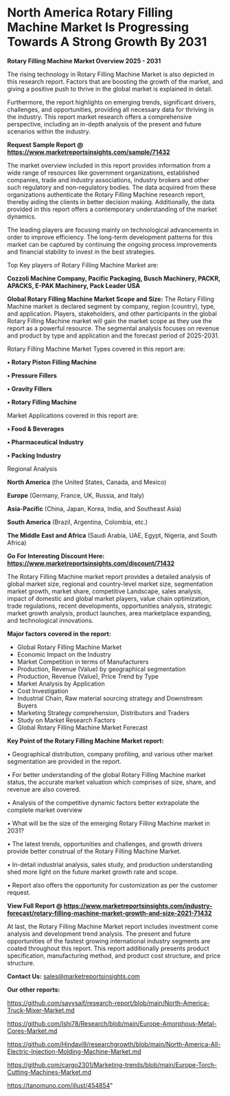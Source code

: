 # North America Rotary Filling Machine Market Is Progressing Towards A Strong Growth By 2031

<Strong> Rotary Filling Machine Market Overview 2025 - 2031</strong>

The rising technology in Rotary Filling Machine Market is also depicted in this research report. Factors that are boosting the growth of the market, and giving a positive push to thrive in the global market is explained in detail.

Furthermore, the report highlights on emerging trends, significant drivers, challenges, and opportunities, providing all necessary data for thriving in the industry. This report market research offers a comprehensive perspective, including an in-depth analysis of the present and future scenarios within the industry.

<strong>Request Sample Report @ <a href=https://www.marketreportsinsights.com/sample/71432>https://www.marketreportsinsights.com/sample/71432</a></strong>

The market overview included in this report provides information from a wide range of resources like government organizations, established companies, trade and industry associations, industry brokers and other such regulatory and non-regulatory bodies. The data acquired from these organizations authenticate the Rotary Filling Machine research report, thereby aiding the clients in better decision making. Additionally, the data provided in this report offers a contemporary understanding of the market dynamics.

The leading players are focusing mainly on technological advancements in order to improve efficiency. The long-term development patterns for this market can be captured by continuing the ongoing process improvements and financial stability to invest in the best strategies.

Top Key players of Rotary Filling Machine Market are:

<strong>Cozzoli Machine Company, Pacific Packaging, Busch Machinery, PACKR, APACKS, E-PAK Machinery, Pack Leader USA</strong>

<strong><b>Global Rotary Filling Machine Market Scope and Size:</b></strong>
The Rotary Filling Machine market is declared segment by company, region (country), type, and application. Players, stakeholders, and other participants in the global Rotary Filling Machine market will gain the market scope as they use the report as a powerful resource. The segmental analysis focuses on revenue and product by type and application and the forecast period of 2025-2031.

Rotary Filling Machine Market Types covered in this report are:

<strong>• Rotary Piston Filling Machine

• Pressure Fillers

• Gravity Fillers

• Rotary Filling Machine</strong>

Market Applications covered in this report are:

<strong>• Food & Beverages

• Pharmaceutical Industry

• Packing Industry</strong> 

Regional Analysis

<strong>North America</strong> (the United States, Canada, and Mexico)

<strong>Europe</strong> (Germany, France, UK, Russia, and Italy)

<strong>Asia-Pacific</strong> (China, Japan, Korea, India, and Southeast Asia)

<strong>South America</strong> (Brazil, Argentina, Colombia, etc.)

<strong>The Middle East and Africa</strong> (Saudi Arabia, UAE, Egypt, Nigeria, and South Africa)

<strong>Go For Interesting Discount Here: <a href=https://www.marketreportsinsights.com/discount/71432>https://www.marketreportsinsights.com/discount/71432</a></strong>

The Rotary Filling Machine market report provides a detailed analysis of global market size, regional and country-level market size, segmentation market growth, market share, competitive Landscape, sales analysis, impact of domestic and global market players, value chain optimization, trade regulations, recent developments, opportunities analysis, strategic market growth analysis, product launches, area marketplace expanding, and technological innovations.

<strong><b>Major factors covered in the report:</b></strong>
<ul>
  <li>Global Rotary Filling Machine Market </li>
  <li>Economic Impact on the Industry</li>
  <li>Market Competition in terms of Manufacturers</li>
  <li>Production, Revenue (Value) by geographical segmentation</li>
  <li>Production, Revenue (Value), Price Trend by Type</li>
  <li>Market Analysis by Application</li>
  <li>Cost Investigation</li>
  <li>Industrial Chain, Raw material sourcing strategy and Downstream Buyers</li>
  <li>Marketing Strategy comprehension, Distributors and Traders</li>
  <li>Study on Market Research Factors</li>
  <li>Global Rotary Filling Machine Market Forecast</li>
</ul>

<strong><b>Key Point of the Rotary Filling Machine Market report:</b></strong>

• Geographical distribution, company profiling, and various other market segmentation are provided in the report.

• For better understanding of the global Rotary Filling Machine market status, the accurate market valuation which comprises of size, share, and revenue are also covered.

• Analysis of the competitive dynamic factors better extrapolate the complete market overview

• What will be the size of the emerging Rotary Filling Machine market in 2031?

• The latest trends, opportunities and challenges, and growth drivers provide better construal of the Rotary Filling Machine Market.

• In-detail industrial analysis, sales study, and production understanding shed more light on the future market growth rate and scope.

• Report also offers the opportunity for customization as per the customer request.

<strong><b>View Full Report @ <a href=https://www.marketreportsinsights.com/industry-forecast/rotary-filling-machine-market-growth-and-size-2021-71432>https://www.marketreportsinsights.com/industry-forecast/rotary-filling-machine-market-growth-and-size-2021-71432</a></b></strong>


At last, the Rotary Filling Machine Market report includes investment come analysis and development trend analysis. The present and future opportunities of the fastest growing international industry segments are coated throughout this report. This report additionally presents product specification, manufacturing method, and product cost structure, and price structure.

<strong>Contact Us:</strong>
sales@marketreportsinsights.com

<strong>Our other reports:</strong>

<a href=https://github.com/sayysaif/research-report/blob/main/North-America-Truck-Mixer-Market.md>https://github.com/sayysaif/research-report/blob/main/North-America-Truck-Mixer-Market.md</a>

<a href=https://github.com/Ishi78/Research/blob/main/Europe-Amorphous-Metal-Cores-Market.md>https://github.com/Ishi78/Research/blob/main/Europe-Amorphous-Metal-Cores-Market.md</a>

<a href=https://github.com/Hindavi9/researchgrowth/blob/main/North-America-All-Electric-Injection-Molding-Machine-Market.md>https://github.com/Hindavi9/researchgrowth/blob/main/North-America-All-Electric-Injection-Molding-Machine-Market.md</a>

<a href=https://github.com/cargo2301/Marketing-trends/blob/main/Europe-Torch-Cutting-Machines-Market.md>https://github.com/cargo2301/Marketing-trends/blob/main/Europe-Torch-Cutting-Machines-Market.md</a>

<a href=https://tanomuno.com/illust/454854>https://tanomuno.com/illust/454854</a>"
